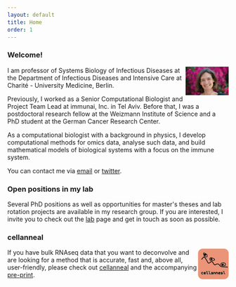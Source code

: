 ```yaml
---
layout: default
title: Home
order: 1
---
```


### Welcome!

<img style="width:7em" src="images/foto_2023.jpg" align="right">
I am professor of Systems Biology of Infectious Diseases at the Department of Infectious Diseases and Intensive Care at Charité - University Medicine, Berlin.  

Previously, I worked as a Senior Computational Biologist and Project Team Lead at immunai, Inc. in Tel Aviv. Before that, I was a postdoctoral research fellow at the Weizmann Institute of Science and a PhD student at the German Cancer Research Center.  

As a computational biologist with a background in physics, I develop computational methods for omics data, analyse such data, and build mathematical models of biological systems with a focus on the immune system.

You can contact me via [email](mailto:lisa.buchauer@charite.de) or [twitter](http://twitter.com/libuchauer).

### Open positions in my lab
Several PhD positions as well as opportunities for master's theses and lab rotation projects are available in my research group. If you are interested, I invite you to check out the [lab](https://libuchauer.github.io/lab/) page and get in touch as soon as possible.


### cellanneal
<img style="width:5em" src="images/logo.png" align="right">

If you have bulk RNAseq data that you want to deconvolve and are looking for a method that is accurate, fast and, above all, user-friendly, please check out [cellanneal](https://github.com/LiBuchauer/cellanneal) and the accompanying [pre-print](https://arxiv.org/abs/2110.08209).


